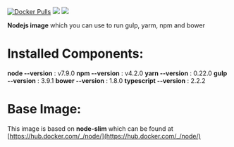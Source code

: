 [![Docker Pulls](https://img.shields.io/docker/pulls/zaherg/node-toolkit.svg)](https://hub.docker.com/r/zaherg/node-toolkit/)
[![](https://images.microbadger.com/badges/image/zaherg/node-toolkit.svg)](https://microbadger.com/images/zaherg/node-toolkit "Get your own image badge on microbadger.com")
[![](https://images.microbadger.com/badges/version/zaherg/node-toolkit.svg)](https://microbadger.com/images/zaherg/node-toolkit "Get your own version badge on microbadger.com")



**Nodejs image** which you can use to run gulp, yarm, npm and bower

# **Installed Components:**

**node  --version** 	 : v7.9.0
**npm   --version**      : v4.2.0
**yarn  --version** 	 : 0.22.0
**gulp  --version**  	 : 3.9.1
**bower --version**	 : 1.8.0
**typescript --version** : 2.2.2


# **Base Image:**

This image is based on **node-slim** which can be found at [https://hub.docker.com/_/node/](https://hub.docker.com/_/node/)
